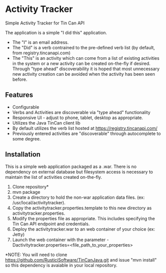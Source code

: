 Activity Tracker
===============
Simple Activity Tracker for Tin Can API

The application is a simple "I did this" application.

* The "I" is an email address.
* The "Did" is a verb contrained to the pre-defined verb list (by default, from registry.tincanapi.com)
* The "This" is an activity which can come from a list of existing activities in the system or a new activity
can be created on-the-fly if desired.  Through "type ahead" discoverability it is hoped that most unnecessary
new activity creation can be avoided when the activity has been seen before.

Features
--------
* Configurable
* Verbs and Activities are discoverable via "type ahead" functionality
* Responsive UI - adjust to phone, tablet, desktop as appropriate.
* Utilizes the Java TinCan client lib
* By default utilizes the verb list hosted at https://registry.tincanapi.com/
* Previously entered activities are "discoverable" through autocomplete to some degree.

Installation
------------
This is a simple web application packaged as a .war.  There is no dependency on external database but filesystem
access is necessary to maintain the list of activities created on-the-fly.

1. Clone repository*
2. mvn package
3. Create a directory to hold the non-war application data files. (ex: /usr/local/activitytracker).
4. Copy the activitytracker.properties.template to this new directory as activitytracker.properties.
5. Modify the properties file as appropriate.  This includes specifying the Tin Can API endpoint and credentials.
6. Deploy the activitytracker.war to an web container of your choice (ex: Jetty)
7. Launch the web container with the parameter -Dactivitytracker.properties=<file_path_to_your_properties>

*NOTE: You will need to clone https://github.com/RusticiSoftware/TinCanJava.git and issue "mvn install" so this
dependency is avaiable in your local repository.


